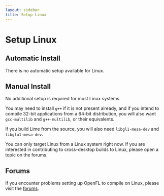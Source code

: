 ```yaml
---
layout: sidebar
title: Setup Linux
---
```


# Setup Linux

## Automatic Install

There is no automatic setup available for Linux.

## Manual Install

No additional setup is required for most Linux systems.

You may need to install `g++` if it is not present already, and if you intend to compile 32-bit applications from a 64-bit distribution, you will also want `gcc-multilib` and `g++-multilib`, or their equivalents.

If you build Lime from the source, you will also need `libgl1-mesa-dev` and `libglu1-mesa-dev`.

You can only target Linux from a Linux system right now. If you are interested in contributing to cross-desktop builds to Linux, please open a topic on the forums.

## Forums

If you encounter problems setting up OpenFL to compile on Linux, please visit the [forums](http://community.openfl.org/c/help).
